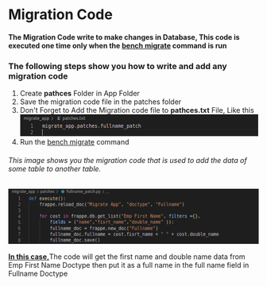 # Migration Code

<h4>The Migration Code write to make changes in Database, This code is executed one time only when the <u>bench migrate</u> command is run</h4>
<div>
  <h3>The following steps show you how to write and add any migration code</h3>
  <ol>
    <li> Create <b>pathces</b> Folder in App Folder </li>
    <li> Save the migration code file in the patches folder </li>
    <li> 
      Don't Forget to Add the Migration code file to <b>pathces.txt</b> File, Like this
      <br>
      <img src="imgs/patches-file.png" />
    </li>
    <li> Run the <u>bench migrate</u> command </li>
  </ol>
  <h6> This image shows you the migration code that is used to add the data of some table to another table.</h6>
  <img src="imgs/code2.png" />
  <p><b><u>In this case,</u></b>The code will get the first name and double name data from Emp First Name Doctype then put it as a full name in the full name field in Fullname Doctype </p>
</div>
